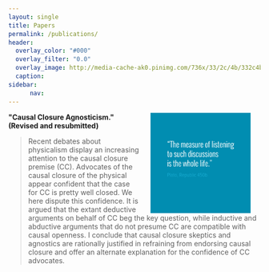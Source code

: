 ```yaml
---
layout: single
title: Papers
permalink: /publications/
header:
  overlay_color: "#000"
  overlay_filter: "0.0"
  overlay_image: http://media-cache-ak0.pinimg.com/736x/33/2c/4b/332c4b8b524e9c004421360f50252888.jpg
  caption: 
sidebar: 
      nav: 
--- 
```



<img src="/images/measurelearning.png" alt="propermeasure" align="right" hspace="20" height="200" width="200">

**"Causal Closure Agnosticism." (Revised and resubmitted)**

> Recent debates about physicalism display an increasing attention to the causal closure premise (CC).  Advocates of the causal closure of the physical appear confident that the case for CC is pretty well closed. We here dispute this confidence. It is argued that the extant deductive arguments on behalf of CC beg the key question, while inductive and abductive arguments that do not presume CC are compatible with causal openness. I conclude that causal closure skeptics and agnostics are rationally justified in refraining from endorsing causal closure and offer an alternate explanation for the confidence of CC advocates.
